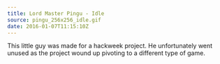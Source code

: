 ```yaml
---
title: Lord Master Pingu - Idle
source: pingu_256x256_idle.gif
date: 2016-01-07T11:15:10Z
---
```


This little guy was made for a hackweek project. He unfortunately went unused as the project wound up pivoting to a different type of game.